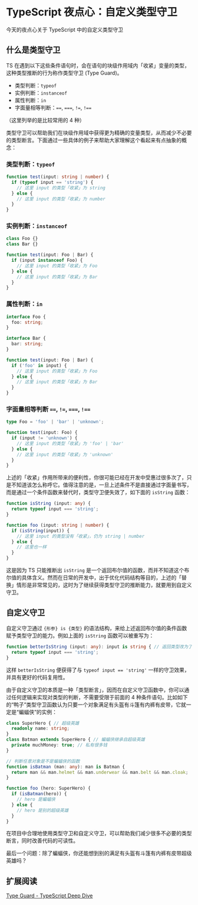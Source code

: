 # TypeScript 夜点心：自定义类型守卫

今天的夜点心关于 TypeScript 中的自定义类型守卫

## 什么是类型守卫

TS 在遇到以下这些条件语句时，会在语句的块级作用域内「收紧」变量的类型，这种类型推断的行为称作类型守卫 (Type Guard)。

- 类型判断：`typeof`
- 实例判断：`instanceof`
- 属性判断：`in`
- 字面量相等判断：`==`, `===`, `!=`, `!==`

（这里列举的是比较常用的 4 种）

类型守卫可以帮助我们在块级作用域中获得更为精确的变量类型，从而减少不必要的类型断言。下面通过一些具体的例子来帮助大家理解这个看起来有点抽象的概念：

### 类型判断：`typeof`

``` ts
function test(input: string | number) {
  if (typeof input == 'string') {
    // 这里 input 的类型「收紧」为 string
  } else {
    // 这里 input 的类型「收紧」为 number
  }
}
```

### 实例判断：`instanceof`

``` ts
class Foo {}
class Bar {}

function test(input: Foo | Bar) {
  if (input instanceof Foo) {
    // 这里 input 的类型「收紧」为 Foo
  } else {
    // 这里 input 的类型「收紧」为 Bar
  }
}
```

### 属性判断：`in`

``` ts
interface Foo {
  foo: string;
}

interface Bar {
  bar: string;
}

function test(input: Foo | Bar) {
  if ('foo' in input) {
    // 这里 input 的类型「收紧」为 Foo
  } else {
    // 这里 input 的类型「收紧」为 Bar
  }
}
```

### 字面量相等判断 `==`, `!=`, `===`, `!==`

``` ts
type Foo = 'foo' | 'bar' | 'unknown';

function test(input: Foo) {
  if (input != 'unknown') {
    // 这里 input 的类型「收紧」为 'foo' | 'bar'
  } else {
    // 这里 input 的类型「收紧」为 'unknown'
  }
}
```

上述的「收紧」作用所带来的便利性，你很可能已经在开发中受惠过很多次了，只是不知道该怎么称呼它。值得注意的是，一旦上述条件不是直接通过字面量书写，而是通过一个条件函数来替代时，类型守卫便失效了，如下面的 `isString` 函数：

``` ts
function isString (input: any) {
  return typeof input === 'string';
}

function foo (input: string | number) {
  if (isString(input)) {
    // 这里 input 的类型没有「收紧」，仍为 string | number
  } else {
    // 这里也一样
  }
}
```

这是因为 TS 只能推断出 `isString` 是一个返回布尔值的函数，而并不知道这个布尔值的具体含义。然而在日常的开发中，出于优化代码结构等目的，上述的「替换」情形是非常常见的，这时为了继续获得类型守卫的推断能力，就要用到自定义守卫。

## 自定义守卫

自定义守卫通过 `{形参} is {类型}` 的语法结构，来给上述返回布尔值的条件函数赋予类型守卫的能力。例如上面的 `isString` 函数可以被重写为：

``` ts
function betterIsString (input: any): input is string { // 返回类型改为了 `input is string`
  return typeof input === 'string';
}
```

这样 `betterIsString` 便获得了与 `typeof input == 'string'` 一样的守卫效果，并具有更好的代码复用性。

由于自定义守卫的本质是一种「类型断言」，因而在自定义守卫函数中，你可以通过任何逻辑来实现对类型的判断，不需要受限于前面的 4 种条件语句。比如如下的“鸭子”类型守卫函数认为只要一个对象满足有头盔有斗篷有内裤有皮带，它就一定是“蝙蝠侠”的实例：

``` ts
class SuperHero { // 超级英雄
  readonly name: string;
}
class Batman extends SuperHero { // 蝙蝠侠继承自超级英雄
  private muchMoney: true; // 私有很多钱
}

// 判断任意对象是不是蝙蝠侠的函数
function isBatman (man: any): man is Batman {
  return man && man.helmet && man.underwear && man.belt && man.cloak;
}

function foo (hero: SuperHero) {
  if (isBatman(hero)) {
    // hero 是蝙蝠侠
  } else {
    // hero 是别的超级英雄
  }
}
```

在项目中合理地使用类型守卫和自定义守卫，可以帮助我们减少很多不必要的类型断言，同时改善代码的可读性。

最后一个问题：除了蝙蝠侠，你还能想到别的满足有头盔有斗篷有内裤有皮带超级英雄吗？

## 扩展阅读

[Type Guard - TypeScript Deep Dive](https://basarat.gitbook.io/typescript/type-system/typeguard)
